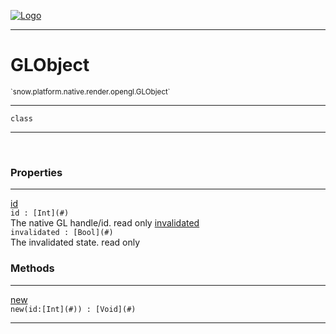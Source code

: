 
[![Logo](../../../../../../images/logo.png)](../../../../../../api/index.html)

---



<h1>GLObject</h1>
<small>`snow.platform.native.render.opengl.GLObject`</small>



---

`class`

---

&nbsp;
&nbsp;





<h3>Properties</h3> <hr/><span class="member apipage">
                <a name="id"><a class="lift" href="#id">id</a></a><div class="clear"></div><code class="signature apipage">id : [Int](#)</code><br/></span>
            <span class="small_desc_flat">The native GL handle/id. read only</span><span class="member apipage">
                <a name="invalidated"><a class="lift" href="#invalidated">invalidated</a></a><div class="clear"></div><code class="signature apipage">invalidated : [Bool](#)</code><br/></span>
            <span class="small_desc_flat">The invalidated state. read only</span>



<h3>Methods</h3> <hr/><span class="method apipage">
            <a name="new"><a class="lift" href="#new">new</a></a> <div class="clear"></div><code class="signature apipage">new(id:[Int](#)<span></span>) : [Void](#)</code><br/><span class="small_desc_flat"></span>
        </span>
    





---

&nbsp;
&nbsp;
&nbsp;
&nbsp;